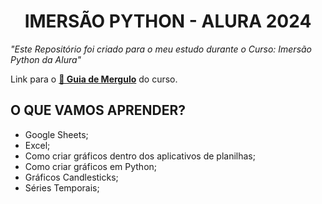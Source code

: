 <!-- Título -->
<h1 align="center">IMERSÃO PYTHON - ALURA 2024</h1>

<!-- Descrição -->
<p><i>"Este Repositório foi criado para o meu estudo durante o Curso: Imersão Python da Alura"</i></p>

<p>Link para o <b><a href="https://grupoalura.notion.site/Imers-o-Python-Guia-de-Mergulho-ae1e885ff4d9474b8eb4d6bf1a5da26d">🥽 Guia de Mergulo</a></b> do curso.</p>

## O QUE VAMOS APRENDER?
- Google Sheets;
- Excel;
- Como criar gráficos dentro dos aplicativos de planilhas;
- Como criar gráficos em Python;
- Gráficos Candlesticks;
- Séries Temporais;